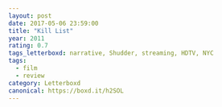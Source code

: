 ```yaml
---
layout: post 
date: 2017-05-06 23:59:00
title: "Kill List"
year: 2011
rating: 0.7
tags_letterboxd: narrative, Shudder, streaming, HDTV, NYC
tags:
  - film
  - review
category: Letterboxd
canonical: https://boxd.it/h2SOL
---
```


